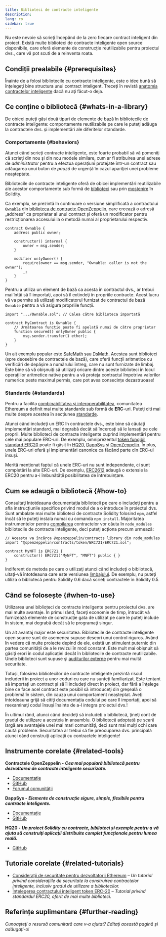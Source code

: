 ```yaml
---
title: Biblioteci de contracte inteligente
description:
lang: ro
sidebar: true
---
```


Nu este nevoie să scrieţi începând de la zero fiecare contract inteligent din proiect. Există multe biblioteci de contracte inteligente open source disponibile, care oferă elemente de construcție reutilizabile pentru proiectul dvs., care vă pot scuti de a reinventa roata.

## Condiții prealabile {#prerequisites}

Înainte de a folosi bibliotecile cu contracte inteligente, este o idee bună să înţelegeţi bine structura unui contract inteligent. Treceţi în revistă [anatomia contractelor inteligente](/developers/docs/smart-contracts/anatomy/) dacă nu aţi făcut-o deja.

## Ce conține o bibliotecă {#whats-in-a-library}

De obicei puteţi găsi două tipuri de elemente de bază în bibliotecile de contracte inteligente: comportamente reutilizabile pe care le puteţi adăuga la contractele dvs. și implementări ale diferitelor standarde.

### Comportamente {#behaviors}

Atunci când scrieţi contracte inteligente, este foarte probabil să vă pomeniţi că scrieţi din nou şi din nou modele similare, cum ar fi atribuirea unei adrese de _administrator_ pentru a efectua operațiuni protejate într-un contract sau adăugarea unui buton de _pauză_ de urgență în cazul apariţiei unei probleme neașteptate.

Bibliotecile de contracte inteligente oferă de obicei implementări reutilizabile ale acestor comportamente sub formă de [biblioteci](https://solidity.readthedocs.io/en/v0.7.2/contracts.html#libraries) sau prin [moștenire](https://solidity.readthedocs.io/en/v0.7.2/contracts.html#inheritance) în Solidity.

Ca exemplu, se prezintă în continuare o versiune simplificată a contractului [`Ownable`](https://github.com/OpenZeppelin/openzeppelin-contracts/blob/v3.2.0/contracts/access/Ownable.sol) din [biblioteca de contracte OpenZeppelin](https://github.com/OpenZeppelin/openzeppelin-contracts), care creează o adresă „address” ca proprietar al unui contract și oferă un modificator pentru restricționarea accesului la o metodă numai al proprietarului respectiv.

```solidity
contract Ownable {
    address public owner;

    constructor() internal {
        owner = msg.sender;
    }

    modifier onlyOwner() {
        require(owner == msg.sender, "Ownable: caller is not the owner");
        _;
    }
}
```

Pentru a utiliza un element de bază ca acesta în contractul dvs., ar trebui mai întâi să îl importaţi, apoi să îl extindeţi în propriile contracte. Acest lucru vă va permite să utilizaţi modificatorul furnizat de contractul de bază `Ownable` pentru a vă asigura propriile funcții.

```solidity
import ".../Ownable.sol"; // Calea către biblioteca importată

contract MyContract is Ownable {
    // Următoarea funcție poate fi apelată numai de către proprietar
    function secured() onlyOwner public {
        msg.sender.transfer(1 ether);
    }
}
```

Un alt exemplu popular este [SafeMath](https://docs.openzeppelin.com/contracts/3.x/utilities#math) sau [DsMath](https://dappsys.readthedocs.io/en/latest/ds_math.html). Acestea sunt biblioteci (spre deosebire de contractele de bază), care oferă funcții aritmetice cu verificări de depășire a numărului întreg, care nu sunt furnizate de limbaj. Este bine să vă obişnuiţi să utilizaţi oricare dintre aceste biblioteci în locul operațiilor aritmetice native pentru a vă proteja contractul împotriva valorilor numerice peste maximul permis, care pot avea consecințe dezastruoase!

### Standarde {#standards}

Pentru a facilita [combinabilitatea și interoperabilitatea](/developers/docs/smart-contracts/composability/), comunitatea Ethereum a definit mai multe standarde sub formă de **ERC**-uri. Puteţi citi mai multe despre acestea în secțiunea [standarde](/developers/docs/standards/).

Atunci când includeţi un ERC în contractele dvs., este bine să căutaţi implementări standard, mai degrabă decât să încercaţi să le lansaţi pe cele proprii. Multe biblioteci de contracte inteligente cuprind implementări pentru cele mai populare ERC-uri. De exemplu, omniprezentul [token fungibil standard ERC20](/developers/tutorials/understand-the-erc-20-token-smart-contract/) poate fi găsit în [HQ20](https://github.com/HQ20/contracts/blob/master/contracts/token/README.md), [DappSys](https://github.com/dapphub/ds-token/) și [OpenZeppelin](https://docs.openzeppelin.com/contracts/3.x/erc20). În plus, unele ERC-uri oferă şi implementări canonice ca făcând parte din ERC-ul însuși.

Merită menționat faptul că unele ERC-uri nu sunt independente, ci sunt completări la alte ERC-uri. De exemplu, [ERC2612](https://eips.ethereum.org/EIPS/eip-2612) adaugă o extensie la ERC20 pentru a-i îmbunătății posibilitatea de întrebuințare.

## Cum se adaugă o bibliotecă {#how-to}

Consultaţi întotdeauna documentația bibliotecii pe care o includeţi pentru a afla instrucțiunile specifice privind modul de a o introduce în proiectul dvs. Sunt ambalate mai multe biblioteci de contracte Solidity folosind `npm`, astfel încât să le puteţi instala numai cu comanda `npm install`. Majoritatea instrumentelor pentru [compilarea](/developers/docs/smart-contracts/compiling/) contractelor vor căuta în `node_modules` bibliotecile de contracte inteligente, deci puteţi acţiona precum urmează:

```solidity
// Aceasta va încărca @openzeppelin/contracts library din node_modules
import "@openzeppelin/contracts/token/ERC721/ERC721.sol";

contract MyNFT is ERC721 {
    constructor() ERC721("MyNFT", "MNFT") public { }
}
```

Indiferent de metoda pe care o utilizaţi atunci când includeţi o bibliotecă, uitaţi-vă întotdeauna care este versiunea [limbajului](/developers/docs/smart-contracts/languages/). De exemplu, nu puteţi utiliza o bibliotecă pentru Solidity 0.6 dacă scrieţi contractele în Solidity 0.5.

## Când se folosește {#when-to-use}

Utilizarea unei biblioteci de contracte inteligente pentru proiectul dvs. are mai multe avantaje. În primul rând, faceţi economie de timp, întrucât vă furnizează elemente de construcție gata de utilizat pe care le puteţi include în sistem, mai degrabă decât să le programaţi singur.

Un alt avantaj major este securitatea. Bibliotecile de contracte inteligente open source sunt de asemenea supuse deseori unui control riguros. Având în vedere că multe proiecte depind de ele, există un stimulent puternic din partea comunității de a le revizui în mod constant. Este mult mai obişnuit să găsiţi erori în codul aplicației decât în ​​bibliotecile de contracte reutilizabile. Unele biblioteci sunt supuse şi [auditurilor externe](https://github.com/OpenZeppelin/openzeppelin-contracts/tree/master/audit) pentru mai multă securitate.

Totuși, folosirea bibliotecilor de contracte inteligente prezintă riscul includerii în proiect a unor coduri cu care nu sunteţi familiarizat. Este tentant să importaţi un contract și să îl includeţi direct în proiect, dar fără a înţelege bine ce face acel contract este posibil să introduceţi din greșeală o problemă în sistem, din cauza unui comportament neașteptat. Aveţi întotdeauna grijă să citiţi documentația codului pe care îl importaţi, apoi să reexaminaţi codul însuși înainte de a-l integra proiectul dvs.!

În ultimul rând, atunci când decideţi să includeţi o bibliotecă, ţineţi cont de gradul de utilizare a acesteia în ansamblu. O bibliotecă adoptată pe scară largă are avantajele unei mai mari comunităţi, deci sunt mai mulți ochi care caută probleme. Securitatea ar trebui să fie preocuparea dvs. principală atunci când construiţi aplicații cu contractele inteligente!

## Instrumente corelate {#related-tools}

**Contractele OpenZeppelin -** **_Cea mai populară bibliotecă pentru dezvoltarea de contracte inteligente securizate._**

- [Documentație](https://docs.openzeppelin.com/contracts/)
- [GitHub](https://github.com/OpenZeppelin/openzeppelin-contracts)
- [Forumul comunității](https://forum.openzeppelin.com/c/general/16)

**DappSys -** **_Elemente de construcție sigure, simple, flexibile pentru contracte inteligente._**

- [Documentație](https://dappsys.readthedocs.io/)
- [GitHub](https://github.com/dapphub/dappsys)

**HQ20 -** **_Un proiect Solidity cu contracte, biblioteci și exemple pentru a vă ajuta să construiţi aplicații distribuite complet funcționale pentru lumea reală._**

- [GitHub](https://github.com/HQ20/contracts)

## Tutoriale corelate {#related-tutorials}

- [Considerații de securitate pentru dezvoltatorii Ethereum](/developers/docs/smart-contracts/security/) _– Un tutorial privind considerațiile de securitate la construirea contractelor inteligente, inclusiv gradul de utilizare a bibliotecilor._
- [Înțelegerea contractului inteligent token ERC-20](/developers/tutorials/understand-the-erc-20-token-smart-contract/) _– Tutorial privind standardul ERC20, oferit de mai multe biblioteci._

## Referințe suplimentare {#further-reading}

_Cunoaşteţi o resursă comunitară care v-a ajutat? Editaţi această pagină și adăugaţi-o!_
